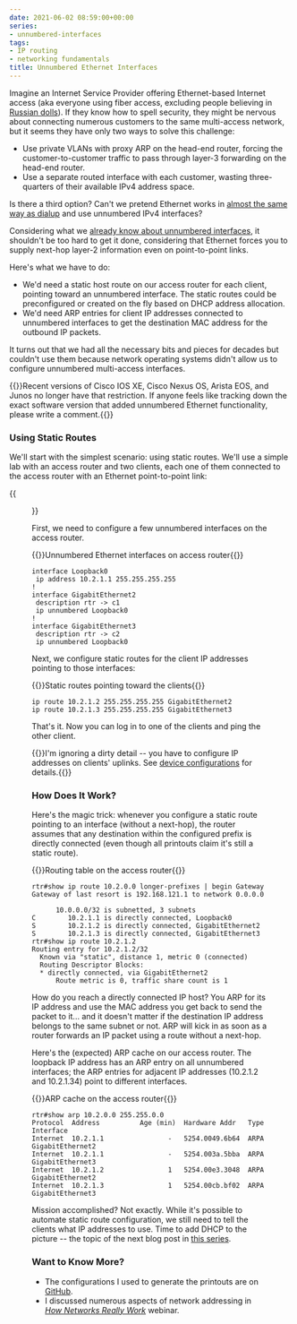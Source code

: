```yaml
---
date: 2021-06-02 08:59:00+00:00
series:
- unnumbered-interfaces
tags:
- IP routing
- networking fundamentals
title: Unnumbered Ethernet Interfaces
---
```

Imagine an Internet Service Provider offering Ethernet-based Internet access (aka everyone using fiber access, excluding people believing in [Russian dolls](/2008/10/internet-access-russian-dolls/)). If they know how to spell security, they might be nervous about connecting numerous customers to the same multi-access network, but it seems they have only two ways to solve this challenge:

* Use private VLANs with proxy ARP on the head-end router, forcing the customer-to-customer traffic to pass through layer-3 forwarding on the head-end router.
* Use a separate routed interface with each customer, wasting three-quarters of their available IPv4 address space.

Is there a third option? Can't we pretend Ethernet works in [almost the same way as dialup](/2021/05/fundamentals-unnumbered-ip-interfaces/) and use unnumbered IPv4 interfaces? 
<!--more-->
Considering what we [already know about unnumbered interfaces](/2021/05/routing-unnumbered-interfaces/), it shouldn't be too hard to get it done, considering that Ethernet forces you to supply next-hop layer-2 information even on point-to-point links.

Here's what we have to do:

* We'd need a static host route on our access router for each client, pointing toward an unnumbered interface. The static routes could be preconfigured or created on the fly based on DHCP address allocation.
* We'd need ARP entries for client IP addresses connected to unnumbered interfaces to get the destination MAC address for the outbound IP packets.

It turns out that we had all the necessary bits and pieces for decades but couldn't use them because network operating systems didn't allow us to configure unnumbered multi-access interfaces.  

{{<note info>}}Recent versions of Cisco IOS XE, Cisco Nexus OS, Arista EOS, and Junos no longer have that restriction. If anyone feels like tracking down the exact software version that added unnumbered Ethernet functionality, please write a comment.{{</note>}}

### Using Static Routes

We'll start with the simplest scenario: using static routes. We'll use a simple lab with an access router and two clients, each one of them connected to the access router with an Ethernet point-to-point link:

{{<figure src="/2021/06/Addr-Ethernet-Unnumbered-Static.png" caption="Lab topology">}}

First, we need to configure a few unnumbered interfaces on the access router.

{{<cc>}}Unnumbered Ethernet interfaces on access router{{</cc>}}
```
interface Loopback0
 ip address 10.2.1.1 255.255.255.255
!
interface GigabitEthernet2
 description rtr -> c1
 ip unnumbered Loopback0
!
interface GigabitEthernet3
 description rtr -> c2
 ip unnumbered Loopback0
```

Next, we configure static routes for the client IP addresses pointing to those interfaces:

{{<cc>}}Static routes pointing toward the clients{{</cc>}}
```
ip route 10.2.1.2 255.255.255.255 GigabitEthernet2
ip route 10.2.1.3 255.255.255.255 GigabitEthernet3
```

That's it. Now you can log in to one of the clients and ping the other client.

{{<note warn>}}I'm ignoring a dirty detail -- you have to configure IP addresses on clients' uplinks. See [device configurations](https://github.com/ipspace/netlab-examples/tree/master/routing/lan-unnumbered/static-routes) for details.{{</note>}}

### How Does It Work?

Here's the magic trick: whenever you configure a static route pointing to an interface (without a next-hop), the router assumes that any destination within the configured prefix is directly connected (even though all printouts claim it's still a static route).

{{<cc>}}Routing table on the access router{{</cc>}}
```
rtr#show ip route 10.2.0.0 longer-prefixes | begin Gateway
Gateway of last resort is 192.168.121.1 to network 0.0.0.0

      10.0.0.0/32 is subnetted, 3 subnets
C        10.2.1.1 is directly connected, Loopback0
S        10.2.1.2 is directly connected, GigabitEthernet2
S        10.2.1.3 is directly connected, GigabitEthernet3
rtr#show ip route 10.2.1.2
Routing entry for 10.2.1.2/32
  Known via "static", distance 1, metric 0 (connected)
  Routing Descriptor Blocks:
  * directly connected, via GigabitEthernet2
      Route metric is 0, traffic share count is 1
```

How do you reach a directly connected IP host? You ARP for its IP address and use the MAC address you get back to send the packet to it... and it doesn't matter if the destination IP address belongs to the same subnet or not. ARP will kick in as soon as a router forwards an IP packet using a route without a next-hop.

Here's the (expected) ARP cache on our access router. The loopback IP address has an ARP entry on all unnumbered interfaces; the ARP entries for adjacent IP addresses (10.2.1.2 and 10.2.1.34) point to different interfaces.

{{<cc>}}ARP cache on the access router{{</cc>}}
```
rtr#show arp 10.2.0.0 255.255.0.0
Protocol  Address          Age (min)  Hardware Addr   Type   Interface
Internet  10.2.1.1                -   5254.0049.6b64  ARPA   GigabitEthernet2
Internet  10.2.1.1                -   5254.003a.5bba  ARPA   GigabitEthernet3
Internet  10.2.1.2                1   5254.00e3.3048  ARPA   GigabitEthernet2
Internet  10.2.1.3                1   5254.00cb.bf02  ARPA   GigabitEthernet3
```

Mission accomplished? Not exactly. While it's possible to automate static route configuration, we still need to tell the clients what IP addresses to use. Time to add DHCP to the picture -- the topic of the next blog post in [this series](/series/unnumbered-interfaces/).

### Want to Know More?

* The configurations I used to generate the printouts are on [GitHub](https://github.com/ipspace/netlab-examples/tree/master/routing/lan-unnumbered).
* I discussed numerous aspects of network addressing in *[How Networks Really Work](https://www.ipspace.net/How_Networks_Really_Work)* webinar.
